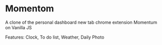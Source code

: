 # Momentom
A clone of the personal dashboard new tab chrome extension Momentum on Vanilla JS

Features:
Clock,
To do list,
Weather,
Daily Photo
